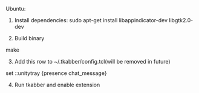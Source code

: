 Ubuntu: 

1. Install dependencies:
sudo apt-get install libappindicator-dev libgtk2.0-dev

2. Build binary

make

3. Add this row to ~/.tkabber/config.tcl(will be removed in future)

set ::unitytray {presence chat_message}


4. Run tkabber and enable extension
